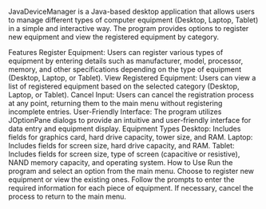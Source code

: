 JavaDeviceManager is a Java-based desktop application that allows users to manage different types of computer equipment (Desktop, Laptop, Tablet) in a simple and interactive way. The program provides options to register new equipment and view the registered equipment by category.

Features
Register Equipment: Users can register various types of equipment by entering details such as manufacturer, model, processor, memory, and other specifications depending on the type of equipment (Desktop, Laptop, or Tablet).
View Registered Equipment: Users can view a list of registered equipment based on the selected category (Desktop, Laptop, or Tablet).
Cancel Input: Users can cancel the registration process at any point, returning them to the main menu without registering incomplete entries.
User-Friendly Interface: The program utilizes JOptionPane dialogs to provide an intuitive and user-friendly interface for data entry and equipment display.
Equipment Types
Desktop: Includes fields for graphics card, hard drive capacity, tower size, and RAM.
Laptop: Includes fields for screen size, hard drive capacity, and RAM.
Tablet: Includes fields for screen size, type of screen (capacitive or resistive), NAND memory capacity, and operating system.
How to Use
Run the program and select an option from the main menu.
Choose to register new equipment or view the existing ones.
Follow the prompts to enter the required information for each piece of equipment.
If necessary, cancel the process to return to the main menu.
